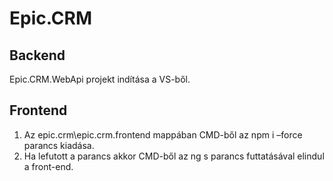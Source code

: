# Epic.CRM

## Backend
Epic.CRM.WebApi projekt indítása a VS-ből.
<!-- blank line -->
## Frontend
1.	Az epic.crm\epic.crm.frontend mappában CMD-ből az npm i –force parancs kiadása.
2.	Ha lefutott a parancs akkor CMD-ből az ng s parancs futtatásával elindul a front-end.
<!-- blank line -->